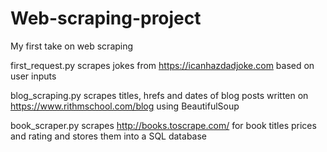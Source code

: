 # Web-scraping-project
My first take on web scraping

first_request.py scrapes jokes from https://icanhazdadjoke.com based on user inputs

blog_scraping.py scrapes titles, hrefs and dates of blog posts written on https://www.rithmschool.com/blog using BeautifulSoup

book_scraper.py scrapes http://books.toscrape.com/ for book titles prices and rating and stores them into a SQL database
